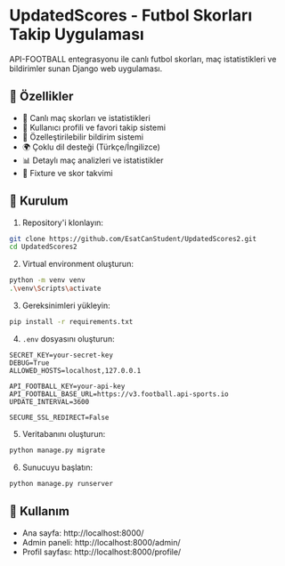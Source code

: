 # UpdatedScores - Futbol Skorları Takip Uygulaması

API-FOOTBALL entegrasyonu ile canlı futbol skorları, maç istatistikleri ve bildirimler sunan Django web uygulaması.

## 🌟 Özellikler

- 📱 Canlı maç skorları ve istatistikleri
- 👤 Kullanıcı profili ve favori takip sistemi
- 🔔 Özelleştirilebilir bildirim sistemi
- 🌍 Çoklu dil desteği (Türkçe/İngilizce)
- 📊 Detaylı maç analizleri ve istatistikler
- 📅 Fixture ve skor takvimi

## 🚀 Kurulum

1. Repository'i klonlayın:
```bash
git clone https://github.com/EsatCanStudent/UpdatedScores2.git
cd UpdatedScores2
```

2. Virtual environment oluşturun:
```bash
python -m venv venv
.\venv\Scripts\activate
```

3. Gereksinimleri yükleyin:
```bash
pip install -r requirements.txt
```

4. `.env` dosyasını oluşturun:
```
SECRET_KEY=your-secret-key
DEBUG=True
ALLOWED_HOSTS=localhost,127.0.0.1

API_FOOTBALL_KEY=your-api-key
API_FOOTBALL_BASE_URL=https://v3.football.api-sports.io
UPDATE_INTERVAL=3600

SECURE_SSL_REDIRECT=False
```

5. Veritabanını oluşturun:
```bash
python manage.py migrate
```

6. Sunucuyu başlatın:
```bash
python manage.py runserver
```

## 📝 Kullanım

- Ana sayfa: http://localhost:8000/
- Admin paneli: http://localhost:8000/admin/
- Profil sayfası: http://localhost:8000/profile/
